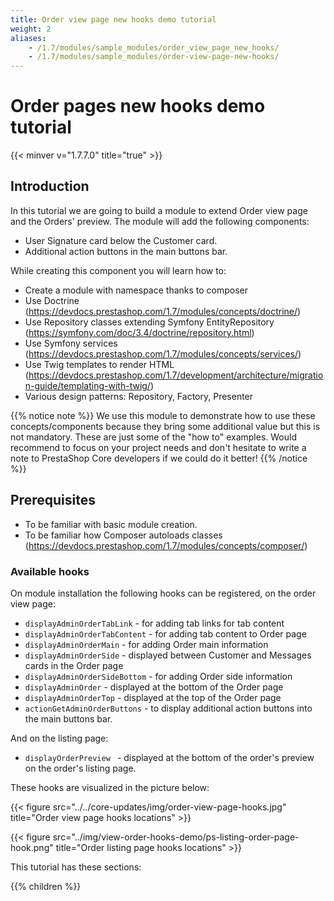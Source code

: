 ```yaml
---
title: Order view page new hooks demo tutorial 
weight: 2
aliases:
    - /1.7/modules/sample_modules/order_view_page_new_hooks/
    - /1.7/modules/sample_modules/order-view-page-new-hooks/
---
```


# Order pages new hooks demo tutorial
{{< minver v="1.7.7.0" title="true" >}}

## Introduction

In this tutorial we are going to build a module to extend Order view page and the Orders' preview. 
The module will add the following components:

 - User Signature card below the Customer card.
 - Additional action buttons in the main buttons bar.
 
While creating this component you will learn how to:

 - Create a module with namespace thanks to composer
 - Use Doctrine (https://devdocs.prestashop.com/1.7/modules/concepts/doctrine/)
 - Use Repository classes extending Symfony EntityRepository (https://symfony.com/doc/3.4/doctrine/repository.html)
 - Use Symfony services (https://devdocs.prestashop.com/1.7/modules/concepts/services/)
 - Use Twig templates to render HTML (https://devdocs.prestashop.com/1.7/development/architecture/migration-guide/templating-with-twig/)
 - Various design patterns: Repository, Factory, Presenter
 
{{% notice note %}}
We use this module to demonstrate how to use these concepts/components because they bring some additional value
but this is not mandatory. These are just some of the "how to" examples. Would recommend to focus on your
project needs and don't hesitate to write a note to PrestaShop Core developers if we could do it better!
{{% /notice %}}

## Prerequisites

- To be familiar with basic module creation.
- To be familiar how Composer autoloads classes (https://devdocs.prestashop.com/1.7/modules/concepts/composer/)

### Available hooks

On module installation the following hooks can be registered, on the order view page:

 - `displayAdminOrderTabLink` - for adding tab links for tab content
 - `displayAdminOrderTabContent` - for adding tab content to Order page
 - `displayAdminOrderMain` - for adding Order main information
 - `displayAdminOrderSide` - displayed between Customer and Messages cards in the Order page
 - `displayAdminOrderSideBottom` - for adding Order side information
 - `displayAdminOrder` - displayed at the bottom of the Order page
 - `displayAdminOrderTop` - displayed at the top of the Order page
 - `actionGetAdminOrderButtons` - to display additional action buttons into the main buttons bar.

And on the listing page:
 - `displayOrderPreview ` -  displayed at the bottom of the order's preview on the order's listing page.
 
These hooks are visualized in the picture below:

 {{< figure src="../../core-updates/img/order-view-page-hooks.jpg" title="Order view page hooks locations" >}}
 
 {{< figure src="../img/view-order-hooks-demo/ps-listing-order-page-hook.png" title="Order listing page hooks locations" >}}

This tutorial has these sections:

{{% children %}} 
